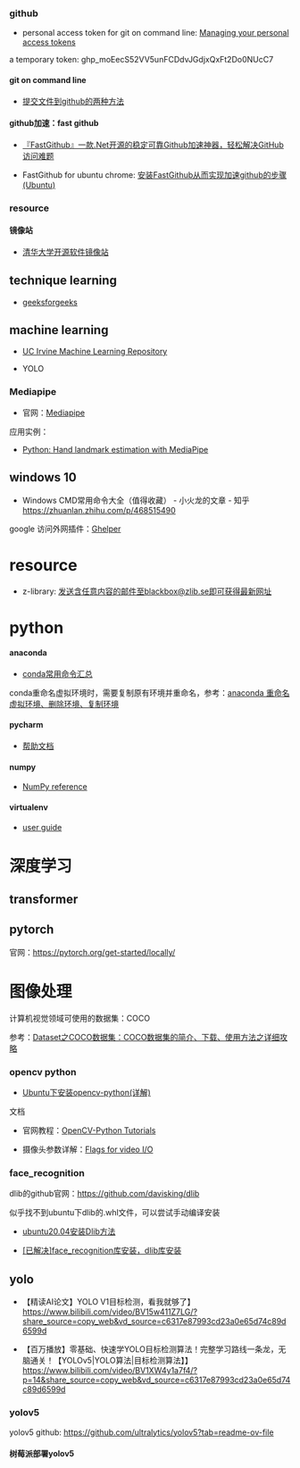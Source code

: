 ### github

- personal access token for git on command line: [Managing your personal access tokens](https://docs.github.com/en/authentication/keeping-your-account-and-data-secure/managing-your-personal-access-tokens)

a temporary token: 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

#### git on command line

- [提交文件到github的两种方法](https://blog.csdn.net/u013553529/article/details/59144904#:~:text=%E6%96%B9%E6%B3%95%E4%B8%80%EF%BC%9A%E6%9C%AC%E5%9C%B0%E7%9B%AE%E5%BD%95%E6%89%A7%E8%A1%8C%20git%20init%EF%BC%8C%E4%B8%8D%E6%89%A7%E8%A1%8C%20git%20clone%201%20%E6%89%A7%E8%A1%8C%20git,%EF%BC%89%203%20%E6%89%A7%E8%A1%8C%20git%20push%20origin%20main%20%E5%B0%86%E6%9C%AC%E5%9C%B0%E5%B7%A5%E7%A8%8B%E6%8F%90%E4%BA%A4%E5%88%B0github)

#### github加速：fast github

- [『FastGithub』一款.Net开源的稳定可靠Github加速神器，轻松解决GitHub访问难题](https://blog.csdn.net/qq_34202873/article/details/132543478)

- FastGithub for ubuntu chrome: [安装FastGithub从而实现加速github的步骤(Ubuntu)](https://blog.csdn.net/Lambert0320/article/details/132204181)

### resource

#### 镜像站

- [清华大学开源软件镜像站](https://mirrors.tuna.tsinghua.edu.cn/)

## technique learning

- [geeksforgeeks](https://www.geeksforgeeks.org/)

## machine learning

- [UC Irvine Machine Learning Repository](https://archive.ics.uci.edu/)



- YOLO

### Mediapipe

- 官网：[Mediapipe](https://developers.google.cn/mediapipe)

应用实例：

- [Python: Hand landmark estimation with MediaPipe](https://techtutorialsx.com/2021/04/10/python-hand-landmark-estimation/)

#### 

## windows 10

- Windows CMD常用命令大全（值得收藏） - 小火龙的文章 - 知乎
  https://zhuanlan.zhihu.com/p/468515490



google 访问外网插件：[Ghelper](https://help.ghelper.net/shi-yong-jiao-cheng/shang-wang-ce-lve)

# resource

- z-library: 发送含任意内容的邮件至blackbox@zlib.se即可获得最新网址

# python

#### anaconda

- [conda常用命令汇总](https://blog.csdn.net/raelum/article/details/125109819?ops_request_misc=%7B%22request%5Fid%22%3A%22169638859316800180635510%22%2C%22scm%22%3A%2220140713.130102334..%22%7D&request_id=169638859316800180635510&biz_id=0&utm_medium=distribute.pc_search_result.none-task-blog-2~all~top_positive~default-1-125109819-null-null.142%5Ev94%5Einsert_down28v1&utm_term=Conda%E6%8C%87%E4%BB%A4&spm=1018.2226.3001.4187)

conda重命名虚拟环境时，需要复制原有环境并重命名，参考：[anaconda 重命名 虚拟环境、删除环境、复制环境](https://blog.csdn.net/chenran187906/article/details/106900396)

#### pycharm

- [帮助文档](https://www.jetbrains.com/help/pycharm/run-debug-configuration.html)

#### numpy

- [NumPy reference](https://numpy.org/doc/stable/reference/index.html)

#### virtualenv

- [user guide](https://virtualenv.pypa.io/en/latest/user_guide.html)

# 深度学习

## transformer

## pytorch

官网：https://pytorch.org/get-started/locally/

# 图像处理

计算机视觉领域可使用的数据集：COCO

参考：[Dataset之COCO数据集：COCO数据集的简介、下载、使用方法之详细攻略](https://blog.csdn.net/qq_41185868/article/details/82939959)

### opencv python

- [Ubuntu下安装opencv-python(详解)](https://blog.csdn.net/weixin_44756050/article/details/104825269)

文档

- 官网教程：[OpenCV-Python Tutorials](https://docs.opencv.org/4.x/d6/d00/tutorial_py_root.html)

- 摄像头参数详解：[Flags for video I/O](https://docs.opencv.org/3.4/d4/d15/group__videoio__flags__base.html) 

### face_recognition

dlib的github官网：https://github.com/davisking/dlib

似乎找不到ubuntu下dlib的.whl文件，可以尝试手动编译安装

- [ubuntu20.04安装Dlib方法](https://zhuanlan.zhihu.com/p/449942621)



- [[已解决]face_recognition库安装，dlib库安装](https://blog.csdn.net/weixin_53236070/article/details/124306424)

## yolo

- 【精读AI论文】YOLO V1目标检测，看我就够了】 https://www.bilibili.com/video/BV15w411Z7LG/?share_source=copy_web&vd_source=c6317e87993cd23a0e65d74c89d6599d



- 【百万播放】零基础、快速学YOLO目标检测算法！完整学习路线一条龙，无脑通关！【YOLOv5|YOLO算法|目标检测算法】】 https://www.bilibili.com/video/BV1XW4y1a7f4/?p=14&share_source=copy_web&vd_source=c6317e87993cd23a0e65d74c89d6599d

### yolov5

yolov5 github: https://github.com/ultralytics/yolov5?tab=readme-ov-file

#### 树莓派部署yolov5























